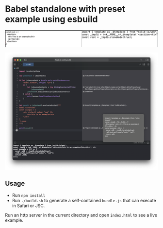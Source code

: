 # Babel standalone with preset example using esbuild

![Safari](./screenshot-safari.png)

![Playground](./screenshot-playground.png)

## Usage

- Run `npm install`
- Run `./build.sh` to generate a self-contained `bundle.js` that can execute in Safari or JSC.

Run an http server in the current directory and open `index.html` to see a live example.
